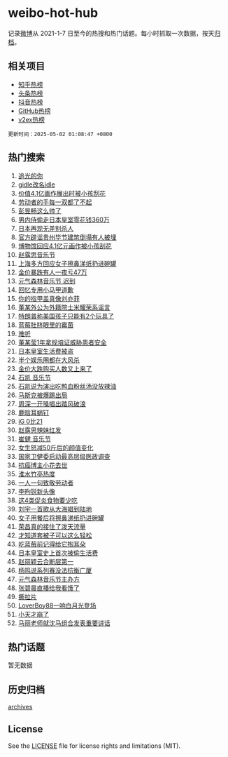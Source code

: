 # weibo-hot-hub

记录[微博](https://www.weibo.com)从 2021-1-7 日至今的热搜和热门话题。每小时抓取一次数据，按天[归档](archives)。

## 相关项目

- [知乎热榜](https://github.com/lonnyzhang423/zhihu-hot-hub)
- [头条热榜](https://github.com/lonnyzhang423/toutiao-hot-hub)
- [抖音热榜](https://github.com/lonnyzhang423/douyin-hot-hub)
- [GitHub热榜](https://github.com/lonnyzhang423/github-hot-hub)
- [v2ex热榜](https://github.com/lonnyzhang423/v2ex-hot-hub)


`更新时间：2025-05-02 01:08:47 +0800`

## 热门搜索

1. [追光的你](https://m.weibo.cn/search?containerid=100103type%3D1%26t%3D10%26q%3D%23%E8%BF%BD%E5%85%89%E7%9A%84%E4%BD%A0%23&stream_entry_id=51&isnewpage=1&extparam=seat%3D1%26c_type%3D51%26q%3D%2523%25E8%25BF%25BD%25E5%2585%2589%25E7%259A%2584%25E4%25BD%25A0%2523%26dgr%3D0%26cate%3D10103%26pos%3D0%26filter_type%3Drealtimehot%26stream_entry_id%3D51%26display_time%3D1746119325%26pre_seqid%3D17461193258850272767767)
1. [gidle改名idle](https://m.weibo.cn/search?containerid=100103type%3D1%26t%3D10%26q%3D%23gidle%E6%94%B9%E5%90%8Didle%23&stream_entry_id=31&isnewpage=1&extparam=seat%3D1%26lcate%3D5001%26filter_type%3Drealtimehot%26cate%3D5001%26c_type%3D31%26q%3D%2523gidle%25E6%2594%25B9%25E5%2590%258Didle%2523%26dgr%3D0%26flag%3D2%26band_rank%3D1%26pos%3D0%26realpos%3D1%26stream_entry_id%3D31%26display_time%3D1746119325%26pre_seqid%3D17461193258850272767767)
1. [价值4.1亿画作展出时被小孩刮花](https://m.weibo.cn/search?containerid=100103type%3D1%26t%3D10%26q%3D%23%E4%BB%B7%E5%80%BC4.1%E4%BA%BF%E7%94%BB%E4%BD%9C%E5%B1%95%E5%87%BA%E6%97%B6%E8%A2%AB%E5%B0%8F%E5%AD%A9%E5%88%AE%E8%8A%B1%23&stream_entry_id=31&isnewpage=1&extparam=seat%3D1%26lcate%3D5001%26filter_type%3Drealtimehot%26cate%3D5001%26c_type%3D31%26q%3D%2523%25E4%25BB%25B7%25E5%2580%25BC4.1%25E4%25BA%25BF%25E7%2594%25BB%25E4%25BD%259C%25E5%25B1%2595%25E5%2587%25BA%25E6%2597%25B6%25E8%25A2%25AB%25E5%25B0%258F%25E5%25AD%25A9%25E5%2588%25AE%25E8%258A%25B1%2523%26dgr%3D0%26flag%3D2%26band_rank%3D2%26pos%3D1%26realpos%3D2%26stream_entry_id%3D31%26display_time%3D1746119325%26pre_seqid%3D17461193258850272767767)
1. [劳动者的手每一双都了不起](https://m.weibo.cn/search?containerid=100103type%3D1%26t%3D10%26q%3D%23%E5%8A%B3%E5%8A%A8%E8%80%85%E7%9A%84%E6%89%8B%E6%AF%8F%E4%B8%80%E5%8F%8C%E9%83%BD%E4%BA%86%E4%B8%8D%E8%B5%B7%23&stream_entry_id=31&isnewpage=1&extparam=seat%3D1%26lcate%3D5001%26filter_type%3Drealtimehot%26cate%3D5001%26c_type%3D31%26q%3D%2523%25E5%258A%25B3%25E5%258A%25A8%25E8%2580%2585%25E7%259A%2584%25E6%2589%258B%25E6%25AF%258F%25E4%25B8%2580%25E5%258F%258C%25E9%2583%25BD%25E4%25BA%2586%25E4%25B8%258D%25E8%25B5%25B7%2523%26dgr%3D0%26flag%3D0%26band_rank%3D3%26pos%3D2%26realpos%3D3%26stream_entry_id%3D31%26display_time%3D1746119325%26pre_seqid%3D17461193258850272767767)
1. [彭昱畅这么帅了](https://m.weibo.cn/search?containerid=100103type%3D1%26t%3D10%26q%3D%23%E5%BD%AD%E6%98%B1%E7%95%85%E8%BF%99%E4%B9%88%E5%B8%85%E4%BA%86%23&stream_entry_id=31&isnewpage=1&extparam=seat%3D1%26lcate%3D5001%26filter_type%3Drealtimehot%26cate%3D5001%26c_type%3D31%26q%3D%2523%25E5%25BD%25AD%25E6%2598%25B1%25E7%2595%2585%25E8%25BF%2599%25E4%25B9%2588%25E5%25B8%2585%25E4%25BA%2586%2523%26dgr%3D0%26flag%3D2%26band_rank%3D4%26pos%3D3%26realpos%3D4%26stream_entry_id%3D31%26display_time%3D1746119325%26pre_seqid%3D17461193258850272767767)
1. [男内侍偷走日本皇室零花钱360万](https://m.weibo.cn/search?containerid=100103type%3D1%26t%3D10%26q%3D%23%E7%94%B7%E5%86%85%E4%BE%8D%E5%81%B7%E8%B5%B0%E6%97%A5%E6%9C%AC%E7%9A%87%E5%AE%A4%E9%9B%B6%E8%8A%B1%E9%92%B1360%E4%B8%87%23&stream_entry_id=31&isnewpage=1&extparam=seat%3D1%26lcate%3D5001%26filter_type%3Drealtimehot%26cate%3D5001%26c_type%3D31%26q%3D%2523%25E7%2594%25B7%25E5%2586%2585%25E4%25BE%258D%25E5%2581%25B7%25E8%25B5%25B0%25E6%2597%25A5%25E6%259C%25AC%25E7%259A%2587%25E5%25AE%25A4%25E9%259B%25B6%25E8%258A%25B1%25E9%2592%25B1360%25E4%25B8%2587%2523%26dgr%3D0%26flag%3D1%26band_rank%3D5%26pos%3D4%26realpos%3D5%26stream_entry_id%3D31%26display_time%3D1746119325%26pre_seqid%3D17461193258850272767767)
1. [日本再现无差别杀人](https://m.weibo.cn/search?containerid=100103type%3D1%26t%3D10%26q%3D%23%E6%97%A5%E6%9C%AC%E5%86%8D%E7%8E%B0%E6%97%A0%E5%B7%AE%E5%88%AB%E6%9D%80%E4%BA%BA%23&stream_entry_id=31&isnewpage=1&extparam=seat%3D1%26lcate%3D5001%26filter_type%3Drealtimehot%26cate%3D5001%26c_type%3D31%26q%3D%2523%25E6%2597%25A5%25E6%259C%25AC%25E5%2586%258D%25E7%258E%25B0%25E6%2597%25A0%25E5%25B7%25AE%25E5%2588%25AB%25E6%259D%2580%25E4%25BA%25BA%2523%26dgr%3D0%26flag%3D2%26band_rank%3D6%26pos%3D5%26realpos%3D6%26stream_entry_id%3D31%26display_time%3D1746119325%26pre_seqid%3D17461193258850272767767)
1. [官方辟谣贵州毕节建筑倒塌有人被埋](https://m.weibo.cn/search?containerid=100103type%3D1%26t%3D10%26q%3D%23%E5%AE%98%E6%96%B9%E8%BE%9F%E8%B0%A3%E8%B4%B5%E5%B7%9E%E6%AF%95%E8%8A%82%E5%BB%BA%E7%AD%91%E5%80%92%E5%A1%8C%E6%9C%89%E4%BA%BA%E8%A2%AB%E5%9F%8B%23&stream_entry_id=31&isnewpage=1&extparam=seat%3D1%26lcate%3D5001%26filter_type%3Drealtimehot%26adid%3D284903%26c_type%3D31%26q%3D%2523%25E5%25AE%2598%25E6%2596%25B9%25E8%25BE%259F%25E8%25B0%25A3%25E8%25B4%25B5%25E5%25B7%259E%25E6%25AF%2595%25E8%258A%2582%25E5%25BB%25BA%25E7%25AD%2591%25E5%2580%2592%25E5%25A1%258C%25E6%259C%2589%25E4%25BA%25BA%25E8%25A2%25AB%25E5%259F%258B%2523%26dgr%3D0%26cate%3D5001%26is_ad_pos%3D1%26pos%3D6%26band_rank%3D7%26stream_entry_id%3D31%26display_time%3D1746119325%26pre_seqid%3D17461193258850272767767)
1. [博物馆回应4.1亿元画作被小孩刮花](https://m.weibo.cn/search?containerid=100103type%3D1%26t%3D10%26q%3D%23%E5%8D%9A%E7%89%A9%E9%A6%86%E5%9B%9E%E5%BA%944.1%E4%BA%BF%E5%85%83%E7%94%BB%E4%BD%9C%E8%A2%AB%E5%B0%8F%E5%AD%A9%E5%88%AE%E8%8A%B1%23&stream_entry_id=31&isnewpage=1&extparam=seat%3D1%26lcate%3D5001%26filter_type%3Drealtimehot%26cate%3D5001%26c_type%3D31%26q%3D%2523%25E5%258D%259A%25E7%2589%25A9%25E9%25A6%2586%25E5%259B%259E%25E5%25BA%25944.1%25E4%25BA%25BF%25E5%2585%2583%25E7%2594%25BB%25E4%25BD%259C%25E8%25A2%25AB%25E5%25B0%258F%25E5%25AD%25A9%25E5%2588%25AE%25E8%258A%25B1%2523%26dgr%3D0%26flag%3D1%26band_rank%3D7%26pos%3D7%26realpos%3D7%26stream_entry_id%3D31%26display_time%3D1746119325%26pre_seqid%3D17461193258850272767767)
1. [赵露思音乐节](https://m.weibo.cn/search?containerid=100103type%3D1%26t%3D10%26q%3D%E8%B5%B5%E9%9C%B2%E6%80%9D%E9%9F%B3%E4%B9%90%E8%8A%82&stream_entry_id=31&isnewpage=1&extparam=seat%3D1%26lcate%3D5001%26filter_type%3Drealtimehot%26cate%3D5001%26c_type%3D31%26q%3D%25E8%25B5%25B5%25E9%259C%25B2%25E6%2580%259D%25E9%259F%25B3%25E4%25B9%2590%25E8%258A%2582%26dgr%3D0%26flag%3D0%26band_rank%3D8%26pos%3D8%26realpos%3D8%26stream_entry_id%3D31%26display_time%3D1746119325%26pre_seqid%3D17461193258850272767767)
1. [上海多方回应女子擦鼻涕纸扔进碗罐](https://m.weibo.cn/search?containerid=100103type%3D1%26t%3D10%26q%3D%23%E4%B8%8A%E6%B5%B7%E5%A4%9A%E6%96%B9%E5%9B%9E%E5%BA%94%E5%A5%B3%E5%AD%90%E6%93%A6%E9%BC%BB%E6%B6%95%E7%BA%B8%E6%89%94%E8%BF%9B%E7%A2%97%E7%BD%90%23&stream_entry_id=31&isnewpage=1&extparam=seat%3D1%26lcate%3D5001%26filter_type%3Drealtimehot%26cate%3D5001%26c_type%3D31%26q%3D%2523%25E4%25B8%258A%25E6%25B5%25B7%25E5%25A4%259A%25E6%2596%25B9%25E5%259B%259E%25E5%25BA%2594%25E5%25A5%25B3%25E5%25AD%2590%25E6%2593%25A6%25E9%25BC%25BB%25E6%25B6%2595%25E7%25BA%25B8%25E6%2589%2594%25E8%25BF%259B%25E7%25A2%2597%25E7%25BD%2590%2523%26dgr%3D0%26flag%3D2%26band_rank%3D9%26pos%3D9%26realpos%3D9%26stream_entry_id%3D31%26display_time%3D1746119325%26pre_seqid%3D17461193258850272767767)
1. [金价暴跌有人一夜亏47万](https://m.weibo.cn/search?containerid=100103type%3D1%26t%3D10%26q%3D%23%E9%87%91%E4%BB%B7%E6%9A%B4%E8%B7%8C%E6%9C%89%E4%BA%BA%E4%B8%80%E5%A4%9C%E4%BA%8F47%E4%B8%87%23&stream_entry_id=31&isnewpage=1&extparam=seat%3D1%26lcate%3D5001%26filter_type%3Drealtimehot%26cate%3D5001%26c_type%3D31%26q%3D%2523%25E9%2587%2591%25E4%25BB%25B7%25E6%259A%25B4%25E8%25B7%258C%25E6%259C%2589%25E4%25BA%25BA%25E4%25B8%2580%25E5%25A4%259C%25E4%25BA%258F47%25E4%25B8%2587%2523%26dgr%3D0%26flag%3D1%26band_rank%3D10%26pos%3D10%26realpos%3D10%26stream_entry_id%3D31%26display_time%3D1746119325%26pre_seqid%3D17461193258850272767767)
1. [元气森林音乐节 迟到](https://m.weibo.cn/search?containerid=100103type%3D1%26t%3D10%26q%3D%E5%85%83%E6%B0%94%E6%A3%AE%E6%9E%97%E9%9F%B3%E4%B9%90%E8%8A%82+%E8%BF%9F%E5%88%B0&stream_entry_id=31&isnewpage=1&extparam=seat%3D1%26lcate%3D5001%26filter_type%3Drealtimehot%26cate%3D5001%26c_type%3D31%26q%3D%25E5%2585%2583%25E6%25B0%2594%25E6%25A3%25AE%25E6%259E%2597%25E9%259F%25B3%25E4%25B9%2590%25E8%258A%2582%2520%25E8%25BF%259F%25E5%2588%25B0%26dgr%3D0%26flag%3D2%26band_rank%3D11%26pos%3D11%26realpos%3D11%26stream_entry_id%3D31%26display_time%3D1746119325%26pre_seqid%3D17461193258850272767767)
1. [回忆专用小马甲道歉](https://m.weibo.cn/search?containerid=100103type%3D1%26t%3D10%26q%3D%23%E5%9B%9E%E5%BF%86%E4%B8%93%E7%94%A8%E5%B0%8F%E9%A9%AC%E7%94%B2%E9%81%93%E6%AD%89%23&stream_entry_id=31&isnewpage=1&extparam=seat%3D1%26lcate%3D5001%26filter_type%3Drealtimehot%26cate%3D5001%26c_type%3D31%26q%3D%2523%25E5%259B%259E%25E5%25BF%2586%25E4%25B8%2593%25E7%2594%25A8%25E5%25B0%258F%25E9%25A9%25AC%25E7%2594%25B2%25E9%2581%2593%25E6%25AD%2589%2523%26dgr%3D0%26flag%3D2%26band_rank%3D12%26pos%3D12%26realpos%3D12%26stream_entry_id%3D31%26display_time%3D1746119325%26pre_seqid%3D17461193258850272767767)
1. [你的指甲盖真像刘亦菲](https://m.weibo.cn/search?containerid=100103type%3D1%26t%3D10%26q%3D%E4%BD%A0%E7%9A%84%E6%8C%87%E7%94%B2%E7%9B%96%E7%9C%9F%E5%83%8F%E5%88%98%E4%BA%A6%E8%8F%B2&stream_entry_id=31&isnewpage=1&extparam=seat%3D1%26lcate%3D5001%26filter_type%3Drealtimehot%26cate%3D5001%26c_type%3D31%26q%3D%25E4%25BD%25A0%25E7%259A%2584%25E6%258C%2587%25E7%2594%25B2%25E7%259B%2596%25E7%259C%259F%25E5%2583%258F%25E5%2588%2598%25E4%25BA%25A6%25E8%258F%25B2%26dgr%3D0%26flag%3D1%26band_rank%3D13%26pos%3D13%26realpos%3D13%26stream_entry_id%3D31%26display_time%3D1746119325%26pre_seqid%3D17461193258850272767767)
1. [董某外公为外籍院士米耀荣系谣言](https://m.weibo.cn/search?containerid=100103type%3D1%26t%3D10%26q%3D%23%E8%91%A3%E6%9F%90%E5%A4%96%E5%85%AC%E4%B8%BA%E5%A4%96%E7%B1%8D%E9%99%A2%E5%A3%AB%E7%B1%B3%E8%80%80%E8%8D%A3%E7%B3%BB%E8%B0%A3%E8%A8%80%23&stream_entry_id=31&isnewpage=1&extparam=seat%3D1%26lcate%3D5001%26filter_type%3Drealtimehot%26cate%3D5001%26c_type%3D31%26q%3D%2523%25E8%2591%25A3%25E6%259F%2590%25E5%25A4%2596%25E5%2585%25AC%25E4%25B8%25BA%25E5%25A4%2596%25E7%25B1%258D%25E9%2599%25A2%25E5%25A3%25AB%25E7%25B1%25B3%25E8%2580%2580%25E8%258D%25A3%25E7%25B3%25BB%25E8%25B0%25A3%25E8%25A8%2580%2523%26dgr%3D0%26flag%3D0%26band_rank%3D14%26pos%3D14%26realpos%3D14%26stream_entry_id%3D31%26display_time%3D1746119325%26pre_seqid%3D17461193258850272767767)
1. [特朗普称美国孩子只能有2个玩具了](https://m.weibo.cn/search?containerid=100103type%3D1%26t%3D10%26q%3D%23%E7%89%B9%E6%9C%97%E6%99%AE%E7%A7%B0%E7%BE%8E%E5%9B%BD%E5%AD%A9%E5%AD%90%E5%8F%AA%E8%83%BD%E6%9C%892%E4%B8%AA%E7%8E%A9%E5%85%B7%E4%BA%86%23&stream_entry_id=31&isnewpage=1&extparam=seat%3D1%26lcate%3D5001%26filter_type%3Drealtimehot%26cate%3D5001%26c_type%3D31%26q%3D%2523%25E7%2589%25B9%25E6%259C%2597%25E6%2599%25AE%25E7%25A7%25B0%25E7%25BE%258E%25E5%259B%25BD%25E5%25AD%25A9%25E5%25AD%2590%25E5%258F%25AA%25E8%2583%25BD%25E6%259C%25892%25E4%25B8%25AA%25E7%258E%25A9%25E5%2585%25B7%25E4%25BA%2586%2523%26dgr%3D0%26flag%3D0%26band_rank%3D15%26pos%3D15%26realpos%3D15%26stream_entry_id%3D31%26display_time%3D1746119325%26pre_seqid%3D17461193258850272767767)
1. [蓝莓肚脐眼里的霉菌](https://m.weibo.cn/search?containerid=100103type%3D1%26t%3D10%26q%3D%E8%93%9D%E8%8E%93%E8%82%9A%E8%84%90%E7%9C%BC%E9%87%8C%E7%9A%84%E9%9C%89%E8%8F%8C&stream_entry_id=31&isnewpage=1&extparam=seat%3D1%26lcate%3D5001%26filter_type%3Drealtimehot%26cate%3D5001%26c_type%3D31%26q%3D%25E8%2593%259D%25E8%258E%2593%25E8%2582%259A%25E8%2584%2590%25E7%259C%25BC%25E9%2587%258C%25E7%259A%2584%25E9%259C%2589%25E8%258F%258C%26dgr%3D0%26flag%3D0%26band_rank%3D16%26pos%3D16%26realpos%3D16%26stream_entry_id%3D31%26display_time%3D1746119325%26pre_seqid%3D17461193258850272767767)
1. [难听](https://m.weibo.cn/search?containerid=100103type%3D1%26t%3D10%26q%3D%E9%9A%BE%E5%90%AC&stream_entry_id=31&isnewpage=1&extparam=seat%3D1%26lcate%3D5001%26filter_type%3Drealtimehot%26cate%3D5001%26c_type%3D31%26q%3D%25E9%259A%25BE%25E5%2590%25AC%26dgr%3D0%26flag%3D2%26band_rank%3D17%26pos%3D17%26realpos%3D17%26stream_entry_id%3D31%26display_time%3D1746119325%26pre_seqid%3D17461193258850272767767)
1. [董某莹1年拿规培证威胁患者安全](https://m.weibo.cn/search?containerid=100103type%3D1%26t%3D10%26q%3D%23%E8%91%A3%E6%9F%90%E8%8E%B91%E5%B9%B4%E6%8B%BF%E8%A7%84%E5%9F%B9%E8%AF%81%E5%A8%81%E8%83%81%E6%82%A3%E8%80%85%E5%AE%89%E5%85%A8%23&stream_entry_id=31&isnewpage=1&extparam=seat%3D1%26lcate%3D5001%26filter_type%3Drealtimehot%26cate%3D5001%26c_type%3D31%26q%3D%2523%25E8%2591%25A3%25E6%259F%2590%25E8%258E%25B91%25E5%25B9%25B4%25E6%258B%25BF%25E8%25A7%2584%25E5%259F%25B9%25E8%25AF%2581%25E5%25A8%2581%25E8%2583%2581%25E6%2582%25A3%25E8%2580%2585%25E5%25AE%2589%25E5%2585%25A8%2523%26dgr%3D0%26flag%3D0%26band_rank%3D18%26pos%3D18%26realpos%3D18%26stream_entry_id%3D31%26display_time%3D1746119325%26pre_seqid%3D17461193258850272767767)
1. [日本皇室生活费被盗](https://m.weibo.cn/search?containerid=100103type%3D1%26t%3D10%26q%3D%23%E6%97%A5%E6%9C%AC%E7%9A%87%E5%AE%A4%E7%94%9F%E6%B4%BB%E8%B4%B9%E8%A2%AB%E7%9B%97%23&stream_entry_id=31&isnewpage=1&extparam=seat%3D1%26lcate%3D5001%26filter_type%3Drealtimehot%26cate%3D5001%26c_type%3D31%26q%3D%2523%25E6%2597%25A5%25E6%259C%25AC%25E7%259A%2587%25E5%25AE%25A4%25E7%2594%259F%25E6%25B4%25BB%25E8%25B4%25B9%25E8%25A2%25AB%25E7%259B%2597%2523%26dgr%3D0%26flag%3D1%26band_rank%3D19%26pos%3D19%26realpos%3D19%26stream_entry_id%3D31%26display_time%3D1746119325%26pre_seqid%3D17461193258850272767767)
1. [半个娱乐圈都在大风杀](https://m.weibo.cn/search?containerid=100103type%3D1%26t%3D10%26q%3D%E5%8D%8A%E4%B8%AA%E5%A8%B1%E4%B9%90%E5%9C%88%E9%83%BD%E5%9C%A8%E5%A4%A7%E9%A3%8E%E6%9D%80&stream_entry_id=31&isnewpage=1&extparam=seat%3D1%26lcate%3D5001%26filter_type%3Drealtimehot%26cate%3D5001%26c_type%3D31%26q%3D%25E5%258D%258A%25E4%25B8%25AA%25E5%25A8%25B1%25E4%25B9%2590%25E5%259C%2588%25E9%2583%25BD%25E5%259C%25A8%25E5%25A4%25A7%25E9%25A3%258E%25E6%259D%2580%26dgr%3D0%26flag%3D2%26band_rank%3D20%26pos%3D20%26realpos%3D20%26stream_entry_id%3D31%26display_time%3D1746119325%26pre_seqid%3D17461193258850272767767)
1. [金价大跌购买人数又上来了](https://m.weibo.cn/search?containerid=100103type%3D1%26t%3D10%26q%3D%23%E9%87%91%E4%BB%B7%E5%A4%A7%E8%B7%8C%E8%B4%AD%E4%B9%B0%E4%BA%BA%E6%95%B0%E5%8F%88%E4%B8%8A%E6%9D%A5%E4%BA%86%23&stream_entry_id=31&isnewpage=1&extparam=seat%3D1%26lcate%3D5001%26filter_type%3Drealtimehot%26cate%3D5001%26c_type%3D31%26q%3D%2523%25E9%2587%2591%25E4%25BB%25B7%25E5%25A4%25A7%25E8%25B7%258C%25E8%25B4%25AD%25E4%25B9%25B0%25E4%25BA%25BA%25E6%2595%25B0%25E5%258F%2588%25E4%25B8%258A%25E6%259D%25A5%25E4%25BA%2586%2523%26dgr%3D0%26flag%3D2%26band_rank%3D21%26pos%3D21%26realpos%3D21%26stream_entry_id%3D31%26display_time%3D1746119325%26pre_seqid%3D17461193258850272767767)
1. [石凯 音乐节](https://m.weibo.cn/search?containerid=100103type%3D1%26t%3D10%26q%3D%E7%9F%B3%E5%87%AF+%E9%9F%B3%E4%B9%90%E8%8A%82&stream_entry_id=31&isnewpage=1&extparam=seat%3D1%26lcate%3D5001%26filter_type%3Drealtimehot%26cate%3D5001%26c_type%3D31%26q%3D%25E7%259F%25B3%25E5%2587%25AF%2520%25E9%259F%25B3%25E4%25B9%2590%25E8%258A%2582%26dgr%3D0%26flag%3D0%26band_rank%3D22%26pos%3D22%26realpos%3D22%26stream_entry_id%3D31%26display_time%3D1746119325%26pre_seqid%3D17461193258850272767767)
1. [石凯说为演出吃鸭血粉丝汤没放辣油](https://m.weibo.cn/search?containerid=100103type%3D1%26t%3D10%26q%3D%23%E7%9F%B3%E5%87%AF%E8%AF%B4%E4%B8%BA%E6%BC%94%E5%87%BA%E5%90%83%E9%B8%AD%E8%A1%80%E7%B2%89%E4%B8%9D%E6%B1%A4%E6%B2%A1%E6%94%BE%E8%BE%A3%E6%B2%B9%23&stream_entry_id=31&isnewpage=1&extparam=seat%3D1%26lcate%3D5001%26filter_type%3Drealtimehot%26cate%3D5001%26c_type%3D31%26q%3D%2523%25E7%259F%25B3%25E5%2587%25AF%25E8%25AF%25B4%25E4%25B8%25BA%25E6%25BC%2594%25E5%2587%25BA%25E5%2590%2583%25E9%25B8%25AD%25E8%25A1%2580%25E7%25B2%2589%25E4%25B8%259D%25E6%25B1%25A4%25E6%25B2%25A1%25E6%2594%25BE%25E8%25BE%25A3%25E6%25B2%25B9%2523%26dgr%3D0%26flag%3D1%26band_rank%3D23%26pos%3D23%26realpos%3D23%26stream_entry_id%3D31%26display_time%3D1746119325%26pre_seqid%3D17461193258850272767767)
1. [马斯克被爆踢出局](https://m.weibo.cn/search?containerid=100103type%3D1%26t%3D10%26q%3D%23%E9%A9%AC%E6%96%AF%E5%85%8B%E8%A2%AB%E7%88%86%E8%B8%A2%E5%87%BA%E5%B1%80%23&stream_entry_id=31&isnewpage=1&extparam=seat%3D1%26lcate%3D5001%26filter_type%3Drealtimehot%26cate%3D5001%26c_type%3D31%26q%3D%2523%25E9%25A9%25AC%25E6%2596%25AF%25E5%2585%258B%25E8%25A2%25AB%25E7%2588%2586%25E8%25B8%25A2%25E5%2587%25BA%25E5%25B1%2580%2523%26dgr%3D0%26flag%3D0%26band_rank%3D24%26pos%3D24%26realpos%3D24%26stream_entry_id%3D31%26display_time%3D1746119325%26pre_seqid%3D17461193258850272767767)
1. [周深一开嗓唱出踏风破浪](https://m.weibo.cn/search?containerid=100103type%3D1%26t%3D10%26q%3D%23%E5%91%A8%E6%B7%B1%E4%B8%80%E5%BC%80%E5%97%93%E5%94%B1%E5%87%BA%E8%B8%8F%E9%A3%8E%E7%A0%B4%E6%B5%AA%23&stream_entry_id=31&isnewpage=1&extparam=seat%3D1%26lcate%3D5001%26filter_type%3Drealtimehot%26cate%3D5001%26c_type%3D31%26q%3D%2523%25E5%2591%25A8%25E6%25B7%25B1%25E4%25B8%2580%25E5%25BC%2580%25E5%2597%2593%25E5%2594%25B1%25E5%2587%25BA%25E8%25B8%258F%25E9%25A3%258E%25E7%25A0%25B4%25E6%25B5%25AA%2523%26dgr%3D0%26flag%3D0%26band_rank%3D25%26pos%3D25%26realpos%3D25%26stream_entry_id%3D31%26display_time%3D1746119325%26pre_seqid%3D17461193258850272767767)
1. [鹿晗耳蜗钉](https://m.weibo.cn/search?containerid=100103type%3D1%26t%3D10%26q%3D%23%E9%B9%BF%E6%99%97%E8%80%B3%E8%9C%97%E9%92%89%23&stream_entry_id=31&isnewpage=1&extparam=seat%3D1%26lcate%3D5001%26filter_type%3Drealtimehot%26cate%3D5001%26c_type%3D31%26q%3D%2523%25E9%25B9%25BF%25E6%2599%2597%25E8%2580%25B3%25E8%259C%2597%25E9%2592%2589%2523%26dgr%3D0%26flag%3D0%26band_rank%3D26%26pos%3D26%26realpos%3D26%26stream_entry_id%3D31%26display_time%3D1746119325%26pre_seqid%3D17461193258850272767767)
1. [iG 0比21](https://m.weibo.cn/search?containerid=100103type%3D1%26t%3D10%26q%3DiG+0%E6%AF%9421&stream_entry_id=31&isnewpage=1&extparam=seat%3D1%26lcate%3D5001%26filter_type%3Drealtimehot%26cate%3D5001%26c_type%3D31%26q%3DiG%25200%25E6%25AF%259421%26dgr%3D0%26flag%3D0%26band_rank%3D27%26pos%3D27%26realpos%3D27%26stream_entry_id%3D31%26display_time%3D1746119325%26pre_seqid%3D17461193258850272767767)
1. [赵露思辣妹红发](https://m.weibo.cn/search?containerid=100103type%3D1%26t%3D10%26q%3D%23%E8%B5%B5%E9%9C%B2%E6%80%9D%E8%BE%A3%E5%A6%B9%E7%BA%A2%E5%8F%91%23&stream_entry_id=31&isnewpage=1&extparam=seat%3D1%26lcate%3D5001%26filter_type%3Drealtimehot%26cate%3D5001%26c_type%3D31%26q%3D%2523%25E8%25B5%25B5%25E9%259C%25B2%25E6%2580%259D%25E8%25BE%25A3%25E5%25A6%25B9%25E7%25BA%25A2%25E5%258F%2591%2523%26dgr%3D0%26flag%3D0%26band_rank%3D28%26pos%3D28%26realpos%3D28%26stream_entry_id%3D31%26display_time%3D1746119325%26pre_seqid%3D17461193258850272767767)
1. [崔健 音乐节](https://m.weibo.cn/search?containerid=100103type%3D1%26t%3D10%26q%3D%E5%B4%94%E5%81%A5+%E9%9F%B3%E4%B9%90%E8%8A%82&stream_entry_id=31&isnewpage=1&extparam=seat%3D1%26lcate%3D5001%26filter_type%3Drealtimehot%26cate%3D5001%26c_type%3D31%26q%3D%25E5%25B4%2594%25E5%2581%25A5%2520%25E9%259F%25B3%25E4%25B9%2590%25E8%258A%2582%26dgr%3D0%26flag%3D1%26band_rank%3D29%26pos%3D29%26realpos%3D29%26stream_entry_id%3D31%26display_time%3D1746119325%26pre_seqid%3D17461193258850272767767)
1. [女生怒减50斤后的颜值变化](https://m.weibo.cn/search?containerid=100103type%3D1%26t%3D10%26q%3D%E5%A5%B3%E7%94%9F%E6%80%92%E5%87%8F50%E6%96%A4%E5%90%8E%E7%9A%84%E9%A2%9C%E5%80%BC%E5%8F%98%E5%8C%96&stream_entry_id=31&isnewpage=1&extparam=seat%3D1%26lcate%3D5001%26filter_type%3Drealtimehot%26cate%3D5001%26c_type%3D31%26q%3D%25E5%25A5%25B3%25E7%2594%259F%25E6%2580%2592%25E5%2587%258F50%25E6%2596%25A4%25E5%2590%258E%25E7%259A%2584%25E9%25A2%259C%25E5%2580%25BC%25E5%258F%2598%25E5%258C%2596%26dgr%3D0%26flag%3D0%26band_rank%3D30%26pos%3D30%26realpos%3D30%26stream_entry_id%3D31%26display_time%3D1746119325%26pre_seqid%3D17461193258850272767767)
1. [国家卫健委启动最高层级医政调查](https://m.weibo.cn/search?containerid=100103type%3D1%26t%3D10%26q%3D%23%E5%9B%BD%E5%AE%B6%E5%8D%AB%E5%81%A5%E5%A7%94%E5%90%AF%E5%8A%A8%E6%9C%80%E9%AB%98%E5%B1%82%E7%BA%A7%E5%8C%BB%E6%94%BF%E8%B0%83%E6%9F%A5%23&stream_entry_id=31&isnewpage=1&extparam=seat%3D1%26lcate%3D5001%26filter_type%3Drealtimehot%26cate%3D5001%26c_type%3D31%26q%3D%2523%25E5%259B%25BD%25E5%25AE%25B6%25E5%258D%25AB%25E5%2581%25A5%25E5%25A7%2594%25E5%2590%25AF%25E5%258A%25A8%25E6%259C%2580%25E9%25AB%2598%25E5%25B1%2582%25E7%25BA%25A7%25E5%258C%25BB%25E6%2594%25BF%25E8%25B0%2583%25E6%259F%25A5%2523%26dgr%3D0%26flag%3D0%26band_rank%3D31%26pos%3D31%26realpos%3D31%26stream_entry_id%3D31%26display_time%3D1746119325%26pre_seqid%3D17461193258850272767767)
1. [抗癌博主小花去世](https://m.weibo.cn/search?containerid=100103type%3D1%26t%3D10%26q%3D%23%E6%8A%97%E7%99%8C%E5%8D%9A%E4%B8%BB%E5%B0%8F%E8%8A%B1%E5%8E%BB%E4%B8%96%23&stream_entry_id=31&isnewpage=1&extparam=seat%3D1%26lcate%3D5001%26filter_type%3Drealtimehot%26cate%3D5001%26c_type%3D31%26q%3D%2523%25E6%258A%2597%25E7%2599%258C%25E5%258D%259A%25E4%25B8%25BB%25E5%25B0%258F%25E8%258A%25B1%25E5%258E%25BB%25E4%25B8%2596%2523%26dgr%3D0%26flag%3D0%26band_rank%3D32%26pos%3D32%26realpos%3D32%26stream_entry_id%3D31%26display_time%3D1746119325%26pre_seqid%3D17461193258850272767767)
1. [淮水竹亭热度](https://m.weibo.cn/search?containerid=100103type%3D1%26t%3D10%26q%3D%23%E6%B7%AE%E6%B0%B4%E7%AB%B9%E4%BA%AD%E7%83%AD%E5%BA%A6%23&stream_entry_id=31&isnewpage=1&extparam=seat%3D1%26lcate%3D5001%26filter_type%3Drealtimehot%26cate%3D5001%26c_type%3D31%26q%3D%2523%25E6%25B7%25AE%25E6%25B0%25B4%25E7%25AB%25B9%25E4%25BA%25AD%25E7%2583%25AD%25E5%25BA%25A6%2523%26dgr%3D0%26flag%3D0%26band_rank%3D33%26pos%3D33%26realpos%3D33%26stream_entry_id%3D31%26display_time%3D1746119325%26pre_seqid%3D17461193258850272767767)
1. [一人一句致敬劳动者](https://m.weibo.cn/search?containerid=100103type%3D1%26t%3D10%26q%3D%23%E4%B8%80%E4%BA%BA%E4%B8%80%E5%8F%A5%E8%87%B4%E6%95%AC%E5%8A%B3%E5%8A%A8%E8%80%85%23&stream_entry_id=31&isnewpage=1&extparam=seat%3D1%26lcate%3D5001%26filter_type%3Drealtimehot%26cate%3D5001%26c_type%3D31%26q%3D%2523%25E4%25B8%2580%25E4%25BA%25BA%25E4%25B8%2580%25E5%258F%25A5%25E8%2587%25B4%25E6%2595%25AC%25E5%258A%25B3%25E5%258A%25A8%25E8%2580%2585%2523%26dgr%3D0%26flag%3D0%26band_rank%3D34%26pos%3D34%26realpos%3D34%26stream_entry_id%3D31%26display_time%3D1746119325%26pre_seqid%3D17461193258850272767767)
1. [李昀锐新头像](https://m.weibo.cn/search?containerid=100103type%3D1%26t%3D10%26q%3D%E6%9D%8E%E6%98%80%E9%94%90%E6%96%B0%E5%A4%B4%E5%83%8F&stream_entry_id=31&isnewpage=1&extparam=seat%3D1%26lcate%3D5001%26filter_type%3Drealtimehot%26cate%3D5001%26c_type%3D31%26q%3D%25E6%259D%258E%25E6%2598%2580%25E9%2594%2590%25E6%2596%25B0%25E5%25A4%25B4%25E5%2583%258F%26dgr%3D0%26flag%3D0%26band_rank%3D35%26pos%3D35%26realpos%3D35%26stream_entry_id%3D31%26display_time%3D1746119325%26pre_seqid%3D17461193258850272767767)
1. [这4类促炎食物要少吃](https://m.weibo.cn/search?containerid=100103type%3D1%26t%3D10%26q%3D%23%E8%BF%994%E7%B1%BB%E4%BF%83%E7%82%8E%E9%A3%9F%E7%89%A9%E8%A6%81%E5%B0%91%E5%90%83%23&stream_entry_id=31&isnewpage=1&extparam=seat%3D1%26lcate%3D5001%26filter_type%3Drealtimehot%26cate%3D5001%26c_type%3D31%26q%3D%2523%25E8%25BF%25994%25E7%25B1%25BB%25E4%25BF%2583%25E7%2582%258E%25E9%25A3%259F%25E7%2589%25A9%25E8%25A6%2581%25E5%25B0%2591%25E5%2590%2583%2523%26dgr%3D0%26flag%3D0%26band_rank%3D36%26pos%3D36%26realpos%3D36%26stream_entry_id%3D31%26display_time%3D1746119325%26pre_seqid%3D17461193258850272767767)
1. [刘宇一首歌从大海唱到陆地](https://m.weibo.cn/search?containerid=100103type%3D1%26t%3D10%26q%3D%23%E5%88%98%E5%AE%87%E4%B8%80%E9%A6%96%E6%AD%8C%E4%BB%8E%E5%A4%A7%E6%B5%B7%E5%94%B1%E5%88%B0%E9%99%86%E5%9C%B0%23&stream_entry_id=31&isnewpage=1&extparam=seat%3D1%26lcate%3D5001%26filter_type%3Drealtimehot%26cate%3D5001%26c_type%3D31%26q%3D%2523%25E5%2588%2598%25E5%25AE%2587%25E4%25B8%2580%25E9%25A6%2596%25E6%25AD%258C%25E4%25BB%258E%25E5%25A4%25A7%25E6%25B5%25B7%25E5%2594%25B1%25E5%2588%25B0%25E9%2599%2586%25E5%259C%25B0%2523%26dgr%3D0%26flag%3D1%26band_rank%3D37%26pos%3D37%26realpos%3D37%26stream_entry_id%3D31%26display_time%3D1746119325%26pre_seqid%3D17461193258850272767767)
1. [女子用餐后将擦鼻涕纸扔进碗罐](https://m.weibo.cn/search?containerid=100103type%3D1%26t%3D10%26q%3D%23%E5%A5%B3%E5%AD%90%E7%94%A8%E9%A4%90%E5%90%8E%E5%B0%86%E6%93%A6%E9%BC%BB%E6%B6%95%E7%BA%B8%E6%89%94%E8%BF%9B%E7%A2%97%E7%BD%90%23&stream_entry_id=31&isnewpage=1&extparam=seat%3D1%26lcate%3D5001%26filter_type%3Drealtimehot%26cate%3D5001%26c_type%3D31%26q%3D%2523%25E5%25A5%25B3%25E5%25AD%2590%25E7%2594%25A8%25E9%25A4%2590%25E5%2590%258E%25E5%25B0%2586%25E6%2593%25A6%25E9%25BC%25BB%25E6%25B6%2595%25E7%25BA%25B8%25E6%2589%2594%25E8%25BF%259B%25E7%25A2%2597%25E7%25BD%2590%2523%26dgr%3D0%26flag%3D0%26band_rank%3D38%26pos%3D38%26realpos%3D38%26stream_entry_id%3D31%26display_time%3D1746119325%26pre_seqid%3D17461193258850272767767)
1. [荣昌真的接住了泼天流量](https://m.weibo.cn/search?containerid=100103type%3D1%26t%3D10%26q%3D%23%E8%8D%A3%E6%98%8C%E7%9C%9F%E7%9A%84%E6%8E%A5%E4%BD%8F%E4%BA%86%E6%B3%BC%E5%A4%A9%E6%B5%81%E9%87%8F%23&stream_entry_id=31&isnewpage=1&extparam=seat%3D1%26lcate%3D5001%26filter_type%3Drealtimehot%26cate%3D5001%26c_type%3D31%26q%3D%2523%25E8%258D%25A3%25E6%2598%258C%25E7%259C%259F%25E7%259A%2584%25E6%258E%25A5%25E4%25BD%258F%25E4%25BA%2586%25E6%25B3%25BC%25E5%25A4%25A9%25E6%25B5%2581%25E9%2587%258F%2523%26dgr%3D0%26flag%3D0%26band_rank%3D39%26pos%3D39%26realpos%3D39%26stream_entry_id%3D31%26display_time%3D1746119325%26pre_seqid%3D17461193258850272767767)
1. [才知道套被子可以这么轻松](https://m.weibo.cn/search?containerid=100103type%3D1%26t%3D10%26q%3D%23%E6%89%8D%E7%9F%A5%E9%81%93%E5%A5%97%E8%A2%AB%E5%AD%90%E5%8F%AF%E4%BB%A5%E8%BF%99%E4%B9%88%E8%BD%BB%E6%9D%BE%23&stream_entry_id=31&isnewpage=1&extparam=seat%3D1%26lcate%3D5001%26filter_type%3Drealtimehot%26cate%3D5001%26c_type%3D31%26q%3D%2523%25E6%2589%258D%25E7%259F%25A5%25E9%2581%2593%25E5%25A5%2597%25E8%25A2%25AB%25E5%25AD%2590%25E5%258F%25AF%25E4%25BB%25A5%25E8%25BF%2599%25E4%25B9%2588%25E8%25BD%25BB%25E6%259D%25BE%2523%26dgr%3D0%26flag%3D0%26band_rank%3D40%26pos%3D40%26realpos%3D40%26stream_entry_id%3D31%26display_time%3D1746119325%26pre_seqid%3D17461193258850272767767)
1. [吃蓝莓前记得给它掏耳朵](https://m.weibo.cn/search?containerid=100103type%3D1%26t%3D10%26q%3D%23%E5%90%83%E8%93%9D%E8%8E%93%E5%89%8D%E8%AE%B0%E5%BE%97%E7%BB%99%E5%AE%83%E6%8E%8F%E8%80%B3%E6%9C%B5%23&stream_entry_id=31&isnewpage=1&extparam=seat%3D1%26lcate%3D5001%26filter_type%3Drealtimehot%26cate%3D5001%26c_type%3D31%26q%3D%2523%25E5%2590%2583%25E8%2593%259D%25E8%258E%2593%25E5%2589%258D%25E8%25AE%25B0%25E5%25BE%2597%25E7%25BB%2599%25E5%25AE%2583%25E6%258E%258F%25E8%2580%25B3%25E6%259C%25B5%2523%26dgr%3D0%26flag%3D1%26band_rank%3D41%26pos%3D41%26realpos%3D41%26stream_entry_id%3D31%26display_time%3D1746119325%26pre_seqid%3D17461193258850272767767)
1. [日本皇室史上首次被偷生活费](https://m.weibo.cn/search?containerid=100103type%3D1%26t%3D10%26q%3D%23%E6%97%A5%E6%9C%AC%E7%9A%87%E5%AE%A4%E5%8F%B2%E4%B8%8A%E9%A6%96%E6%AC%A1%E8%A2%AB%E5%81%B7%E7%94%9F%E6%B4%BB%E8%B4%B9%23&stream_entry_id=31&isnewpage=1&extparam=seat%3D1%26lcate%3D5001%26filter_type%3Drealtimehot%26cate%3D5001%26c_type%3D31%26q%3D%2523%25E6%2597%25A5%25E6%259C%25AC%25E7%259A%2587%25E5%25AE%25A4%25E5%258F%25B2%25E4%25B8%258A%25E9%25A6%2596%25E6%25AC%25A1%25E8%25A2%25AB%25E5%2581%25B7%25E7%2594%259F%25E6%25B4%25BB%25E8%25B4%25B9%2523%26dgr%3D0%26flag%3D1%26band_rank%3D42%26pos%3D42%26realpos%3D42%26stream_entry_id%3D31%26display_time%3D1746119325%26pre_seqid%3D17461193258850272767767)
1. [赵丽颖云合断层第一](https://m.weibo.cn/search?containerid=100103type%3D1%26t%3D10%26q%3D%23%E8%B5%B5%E4%B8%BD%E9%A2%96%E4%BA%91%E5%90%88%E6%96%AD%E5%B1%82%E7%AC%AC%E4%B8%80%23&stream_entry_id=31&isnewpage=1&extparam=seat%3D1%26lcate%3D5001%26filter_type%3Drealtimehot%26cate%3D5001%26c_type%3D31%26q%3D%2523%25E8%25B5%25B5%25E4%25B8%25BD%25E9%25A2%2596%25E4%25BA%2591%25E5%2590%2588%25E6%2596%25AD%25E5%25B1%2582%25E7%25AC%25AC%25E4%25B8%2580%2523%26dgr%3D0%26flag%3D0%26band_rank%3D43%26pos%3D43%26realpos%3D43%26stream_entry_id%3D31%26display_time%3D1746119325%26pre_seqid%3D17461193258850272767767)
1. [杨鸣说系列赛没法抗衡广厦](https://m.weibo.cn/search?containerid=100103type%3D1%26t%3D10%26q%3D%23%E6%9D%A8%E9%B8%A3%E8%AF%B4%E7%B3%BB%E5%88%97%E8%B5%9B%E6%B2%A1%E6%B3%95%E6%8A%97%E8%A1%A1%E5%B9%BF%E5%8E%A6%23&stream_entry_id=31&isnewpage=1&extparam=seat%3D1%26lcate%3D5001%26filter_type%3Drealtimehot%26cate%3D5001%26c_type%3D31%26q%3D%2523%25E6%259D%25A8%25E9%25B8%25A3%25E8%25AF%25B4%25E7%25B3%25BB%25E5%2588%2597%25E8%25B5%259B%25E6%25B2%25A1%25E6%25B3%2595%25E6%258A%2597%25E8%25A1%25A1%25E5%25B9%25BF%25E5%258E%25A6%2523%26dgr%3D0%26flag%3D1%26band_rank%3D44%26pos%3D44%26realpos%3D44%26stream_entry_id%3D31%26display_time%3D1746119325%26pre_seqid%3D17461193258850272767767)
1. [元气森林音乐节主办方](https://m.weibo.cn/search?containerid=100103type%3D1%26t%3D10%26q%3D%E5%85%83%E6%B0%94%E6%A3%AE%E6%9E%97%E9%9F%B3%E4%B9%90%E8%8A%82%E4%B8%BB%E5%8A%9E%E6%96%B9&stream_entry_id=31&isnewpage=1&extparam=seat%3D1%26lcate%3D5001%26filter_type%3Drealtimehot%26cate%3D5001%26c_type%3D31%26q%3D%25E5%2585%2583%25E6%25B0%2594%25E6%25A3%25AE%25E6%259E%2597%25E9%259F%25B3%25E4%25B9%2590%25E8%258A%2582%25E4%25B8%25BB%25E5%258A%259E%25E6%2596%25B9%26dgr%3D0%26flag%3D0%26band_rank%3D45%26pos%3D45%26realpos%3D45%26stream_entry_id%3D31%26display_time%3D1746119325%26pre_seqid%3D17461193258850272767767)
1. [张碧晨直播给我看饿了](https://m.weibo.cn/search?containerid=100103type%3D1%26t%3D10%26q%3D%E5%BC%A0%E7%A2%A7%E6%99%A8%E7%9B%B4%E6%92%AD%E7%BB%99%E6%88%91%E7%9C%8B%E9%A5%BF%E4%BA%86&stream_entry_id=31&isnewpage=1&extparam=seat%3D1%26lcate%3D5001%26filter_type%3Drealtimehot%26cate%3D5001%26c_type%3D31%26q%3D%25E5%25BC%25A0%25E7%25A2%25A7%25E6%2599%25A8%25E7%259B%25B4%25E6%2592%25AD%25E7%25BB%2599%25E6%2588%2591%25E7%259C%258B%25E9%25A5%25BF%25E4%25BA%2586%26dgr%3D0%26flag%3D1%26band_rank%3D46%26pos%3D46%26realpos%3D46%26stream_entry_id%3D31%26display_time%3D1746119325%26pre_seqid%3D17461193258850272767767)
1. [撕拉片](https://m.weibo.cn/search?containerid=100103type%3D1%26t%3D10%26q%3D%E6%92%95%E6%8B%89%E7%89%87&stream_entry_id=31&isnewpage=1&extparam=seat%3D1%26lcate%3D5001%26filter_type%3Drealtimehot%26cate%3D5001%26c_type%3D31%26q%3D%25E6%2592%2595%25E6%258B%2589%25E7%2589%2587%26dgr%3D0%26flag%3D0%26band_rank%3D47%26pos%3D47%26realpos%3D47%26stream_entry_id%3D31%26display_time%3D1746119325%26pre_seqid%3D17461193258850272767767)
1. [LoverBoy88一响白月光登场](https://m.weibo.cn/search?containerid=100103type%3D1%26t%3D10%26q%3DLoverBoy88%E4%B8%80%E5%93%8D%E7%99%BD%E6%9C%88%E5%85%89%E7%99%BB%E5%9C%BA&stream_entry_id=31&isnewpage=1&extparam=seat%3D1%26lcate%3D5001%26filter_type%3Drealtimehot%26cate%3D5001%26c_type%3D31%26q%3DLoverBoy88%25E4%25B8%2580%25E5%2593%258D%25E7%2599%25BD%25E6%259C%2588%25E5%2585%2589%25E7%2599%25BB%25E5%259C%25BA%26dgr%3D0%26flag%3D0%26band_rank%3D48%26pos%3D48%26realpos%3D48%26stream_entry_id%3D31%26display_time%3D1746119325%26pre_seqid%3D17461193258850272767767)
1. [小天才崩了](https://m.weibo.cn/search?containerid=100103type%3D1%26t%3D10%26q%3D%23%E5%B0%8F%E5%A4%A9%E6%89%8D%E5%B4%A9%E4%BA%86%23&stream_entry_id=31&isnewpage=1&extparam=seat%3D1%26lcate%3D5001%26filter_type%3Drealtimehot%26cate%3D5001%26c_type%3D31%26q%3D%2523%25E5%25B0%258F%25E5%25A4%25A9%25E6%2589%258D%25E5%25B4%25A9%25E4%25BA%2586%2523%26dgr%3D0%26flag%3D0%26band_rank%3D49%26pos%3D49%26realpos%3D49%26stream_entry_id%3D31%26display_time%3D1746119325%26pre_seqid%3D17461193258850272767767)
1. [马丽老师就沈马组合发表重要讲话](https://m.weibo.cn/search?containerid=100103type%3D1%26t%3D10%26q%3D%E9%A9%AC%E4%B8%BD%E8%80%81%E5%B8%88%E5%B0%B1%E6%B2%88%E9%A9%AC%E7%BB%84%E5%90%88%E5%8F%91%E8%A1%A8%E9%87%8D%E8%A6%81%E8%AE%B2%E8%AF%9D&stream_entry_id=31&isnewpage=1&extparam=seat%3D1%26lcate%3D5001%26filter_type%3Drealtimehot%26cate%3D5001%26c_type%3D31%26q%3D%25E9%25A9%25AC%25E4%25B8%25BD%25E8%2580%2581%25E5%25B8%2588%25E5%25B0%25B1%25E6%25B2%2588%25E9%25A9%25AC%25E7%25BB%2584%25E5%2590%2588%25E5%258F%2591%25E8%25A1%25A8%25E9%2587%258D%25E8%25A6%2581%25E8%25AE%25B2%25E8%25AF%259D%26dgr%3D0%26flag%3D1%26band_rank%3D50%26pos%3D50%26realpos%3D50%26stream_entry_id%3D31%26display_time%3D1746119325%26pre_seqid%3D17461193258850272767767)

## 热门话题

暂无数据

## 历史归档

[archives](archives)

## License

See the [LICENSE](LICENSE) file for license rights and limitations (MIT).
